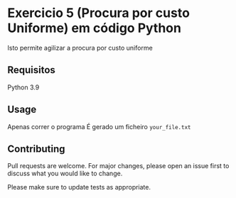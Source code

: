 # Exercicio 5 (Procura por custo Uniforme) em código Python

Isto permite agilizar a procura por custo uniforme

## Requisitos

Python 3.9

## Usage

Apenas correr o programa
É gerado um ficheiro ``` your_file.txt ```
## Contributing
Pull requests are welcome. For major changes, please open an issue first to discuss what you would like to change.

Please make sure to update tests as appropriate.